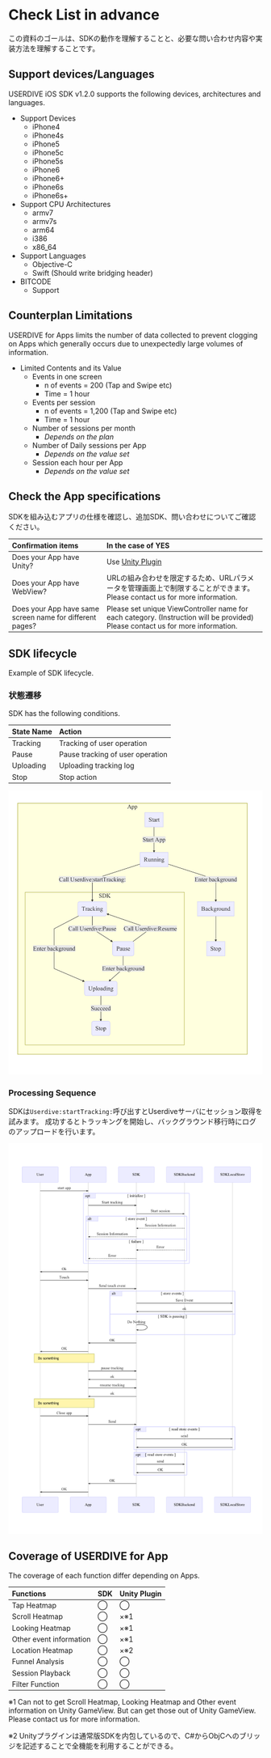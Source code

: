 # Check List in advance

この資料のゴールは、SDKの動作を理解することと、必要な問い合わせ内容や実装方法を理解することです。

## Support devices/Languages

USERDIVE iOS SDK v1.2.0 supports the following devices, architectures and languages.

- Support Devices
    - iPhone4
    - iPhone4s
    - iPhone5
    - iPhone5c
    - iPhone5s
    - iPhone6
    - iPhone6+
    - iPhone6s
    - iPhone6s+
- Support CPU Architectures
    - armv7
    - armv7s
    - arm64
    - i386
    - x86_64
- Support Languages
    - Objective-C
    - Swift (Should write bridging header)
- BITCODE
    - Support

## Counterplan Limitations

USERDIVE for Apps limits the number of data collected to prevent clogging on Apps which generally occurs due to unexpectedly large volumes of information.

- Limited Contents and its Value
    - Events in one screen
        - n of events = 200 (Tap and Swipe etc)
        - Time = 1 hour
    - Events per session
        - n of events = 1,200 (Tap and Swipe etc)
        - Time = 1 hour
    - Number of sessions per month
        - *Depends on the plan*
    - Number of Daily sessions per App
        - *Depends on the value set*
    - Session each hour per App
        - *Depends on the value set*

## Check the App specifications

SDKを組み込むアプリの仕様を確認し、追加SDK、問い合わせについてご確認ください。

| Confirmation items                                       | In the case of YES                                                                                                              |
|:---------------------------------------------------------|:--------------------------------------------------------------------------------------------------------------------------------|
| Does your App have Unity?                                | Use [Unity Plugin](https://github.com/uncovertruth/userdive-ios-sdk-for-unity)                                                  |
| Does your App have WebView?                              | URLの組み合わせを限定するため、URLパラメータを管理画面上で制限することができます。Please contact us for more information.       |
| Does your App have same screen name for different pages? | Please set unique ViewController name for each category. (Instruction will be provided) Please contact us for more information. |

## SDK lifecycle

Example of SDK lifecycle.

### 状態遷移

SDK has the following conditions.

| State Name | Action                           |
|:-----------|:---------------------------------|
| Tracking   | Tracking of user operation       |
| Pause      | Pause tracking of user operation |
| Uploading  | Uploading tracking log           |
| Stop       | Stop action                      |

![lifecycle](../../../ja/apps/files/lifecycle.png)

### Processing Sequence

SDKは`Userdive:startTracking:`呼び出すとUserdiveサーバにセッション取得を試みます。
成功するとトラッキングを開始し、バックグラウンド移行時にログのアップロードを行います。

![sequence](../../../ja/apps/files/sequence.png)

## Coverage of USERDIVE for App

The coverage of each function differ depending on Apps.

| Functions               | SDK | Unity Plugin |
|:------------------------|:----|:-------------|
| Tap Heatmap             | ◯   | ◯            |
| Scroll Heatmap          | ◯   | ×※1          |
| Looking Heatmap         | ◯   | ×※1          |
| Other event information | ◯   | ×※1          |
| Location Heatmap        | ◯   | ×※2          |
| Funnel Analysis         | ◯   | ◯            |
| Session Playback        | ◯   | ◯            |
| Filter Function         | ◯   | ◯            |

※1 Can not to get Scroll Heatmap, Looking Heatmap and Other event information on Unity GameView. But can get those out of Unity GameView. Please contact us for more information.

※2 Unityプラグインは通常版SDKを内包しているので、C#からObjCへのブリッジを記述することで全機能を利用することができる。
